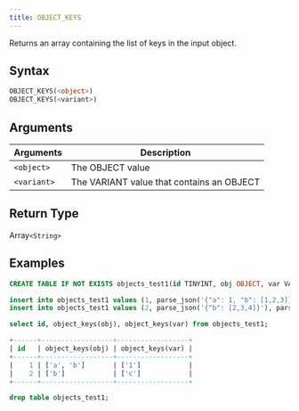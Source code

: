 ```yaml
---
title: OBJECT_KEYS
---
```


Returns an array containing the list of keys in the input object.


## Syntax

```sql
OBJECT_KEYS(<object>)
OBJECT_KEYS(<variant>)
```

## Arguments

| Arguments         | Description                               |
| ----------------- | ----------------------------------------- |
| `<object>`  | The OBJECT value                          |
| `<variant>` | The VARIANT value that contains an OBJECT |

## Return Type

Array`<String>`

## Examples

```sql
CREATE TABLE IF NOT EXISTS objects_test1(id TINYINT, obj OBJECT, var VARIANT);

insert into objects_test1 values (1, parse_json('{"a": 1, "b": [1,2,3]}'), parse_json('{"1": 2}'));
insert into objects_test1 values (2, parse_json('{"b": [2,3,4]}'), parse_json('{"c": "d"}'));

select id, object_keys(obj), object_keys(var) from objects_test1;

+------+------------------+------------------+
| id   | object_keys(obj) | object_keys(var) |
+------+------------------+------------------+
|    1 | ['a', 'b']       | ['1']            |
|    2 | ['b']            | ['c']            |
+------+------------------+------------------+

drop table objects_test1;
```